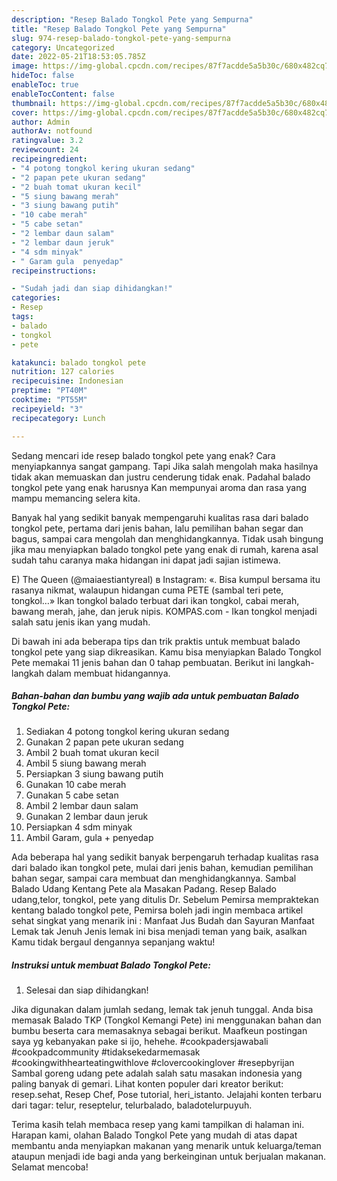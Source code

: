 ```yaml
---
description: "Resep Balado Tongkol Pete yang Sempurna"
title: "Resep Balado Tongkol Pete yang Sempurna"
slug: 974-resep-balado-tongkol-pete-yang-sempurna
category: Uncategorized
date: 2022-05-21T18:53:05.785Z
image: https://img-global.cpcdn.com/recipes/87f7acdde5a5b30c/680x482cq70/balado-tongkol-pete-foto-resep-utama.jpg
hideToc: false
enableToc: true
enableTocContent: false
thumbnail: https://img-global.cpcdn.com/recipes/87f7acdde5a5b30c/680x482cq70/balado-tongkol-pete-foto-resep-utama.jpg
cover: https://img-global.cpcdn.com/recipes/87f7acdde5a5b30c/680x482cq70/balado-tongkol-pete-foto-resep-utama.jpg
author: Admin
authorAv: notfound
ratingvalue: 3.2
reviewcount: 24
recipeingredient:
- "4 potong tongkol kering ukuran sedang"
- "2 papan pete ukuran sedang"
- "2 buah tomat ukuran kecil"
- "5 siung bawang merah"
- "3 siung bawang putih"
- "10 cabe merah"
- "5 cabe setan"
- "2 lembar daun salam"
- "2 lembar daun jeruk"
- "4 sdm minyak"
- " Garam gula  penyedap"
recipeinstructions:

- "Sudah jadi dan siap dihidangkan!"
categories:
- Resep
tags:
- balado
- tongkol
- pete

katakunci: balado tongkol pete 
nutrition: 127 calories
recipecuisine: Indonesian
preptime: "PT40M"
cooktime: "PT55M"
recipeyield: "3"
recipecategory: Lunch

---
```



Sedang mencari ide resep balado tongkol pete yang enak? Cara menyiapkannya sangat gampang. Tapi Jika salah mengolah maka hasilnya tidak akan memuaskan dan justru cenderung tidak enak. Padahal balado tongkol pete yang enak harusnya Kan mempunyai aroma dan rasa yang mampu memancing selera kita.


Banyak hal yang sedikit banyak mempengaruhi kualitas rasa dari balado tongkol pete, pertama dari jenis bahan, lalu pemilihan bahan segar dan bagus, sampai cara mengolah dan menghidangkannya. Tidak usah bingung jika mau menyiapkan balado tongkol pete yang enak di rumah, karena asal sudah tahu caranya maka hidangan ini dapat jadi sajian istimewa.

E) The Queen (@maiaestiantyreal) в Instagram: «. Bisa kumpul bersama itu rasanya nikmat, walaupun hidangan cuma PETE (sambal teri pete, tongkol…» Ikan tongkol balado terbuat dari ikan tongkol, cabai merah, bawang merah, jahe, dan jeruk nipis. KOMPAS.com - Ikan tongkol menjadi salah satu jenis ikan yang mudah.


Di bawah ini ada beberapa tips dan trik praktis untuk membuat balado tongkol pete yang siap dikreasikan. Kamu bisa menyiapkan Balado Tongkol Pete memakai 11 jenis bahan dan 0 tahap pembuatan. Berikut ini langkah-langkah dalam membuat hidangannya.

<!--inarticleads1-->

##### Bahan-bahan dan bumbu yang wajib ada untuk pembuatan Balado Tongkol Pete:

1. Sediakan 4 potong tongkol kering ukuran sedang
1. Gunakan 2 papan pete ukuran sedang
1. Ambil 2 buah tomat ukuran kecil
1. Ambil 5 siung bawang merah
1. Persiapkan 3 siung bawang putih
1. Gunakan 10 cabe merah
1. Gunakan 5 cabe setan
1. Ambil 2 lembar daun salam
1. Gunakan 2 lembar daun jeruk
1. Persiapkan 4 sdm minyak
1. Ambil  Garam, gula + penyedap


Ada beberapa hal yang sedikit banyak berpengaruh terhadap kualitas rasa dari balado ikan tongkol pete, mulai dari jenis bahan, kemudian pemilihan bahan segar, sampai cara membuat dan menghidangkannya. Sambal Balado Udang Kentang Pete ala Masakan Padang. Resep Balado udang,telor, tongkol, pete yang ditulis Dr. Sebelum Pemirsa mempraktekan kentang balado tongkol pete, Pemirsa boleh jadi ingin membaca artikel sehat singkat yang menarik ini : Manfaat Jus Budah dan Sayuran Manfaat Lemak tak Jenuh Jenis lemak ini bisa menjadi teman yang baik, asalkan Kamu tidak bergaul dengannya sepanjang waktu! 

<!--inarticleads2-->

##### Instruksi untuk membuat Balado Tongkol Pete:


1. Selesai dan siap dihidangkan!

Jika digunakan dalam jumlah sedang, lemak tak jenuh tunggal. Anda bisa memasak Balado TKP (Tongkol Kemangi Pete) ini menggunakan bahan dan bumbu beserta cara memasaknya sebagai berikut. Maafkeun postingan saya yg kebanyakan pake si ijo, hehehe. #cookpadersjawabali #cookpadcommunity #tidaksekedarmemasak #cookingwithhearteatingwithlove #clovercookinglover #resepbyrijan Sambal goreng udang pete adalah salah satu masakan indonesia yang paling banyak di gemari. Lihat konten populer dari kreator berikut: resep.sehat, Resep Chef, Pose tutorial, heri_istanto. Jelajahi konten terbaru dari tagar: telur, reseptelur, telurbalado, baladotelurpuyuh. 

Terima kasih telah membaca resep yang kami tampilkan di halaman ini. Harapan kami, olahan Balado Tongkol Pete yang mudah di atas dapat membantu anda menyiapkan makanan yang menarik untuk keluarga/teman ataupun menjadi ide bagi anda yang berkeinginan untuk berjualan makanan. Selamat mencoba!

